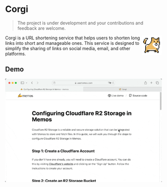 # Corgi

> The project is under development and your contributions and feedback are welcome.

<img align="right" src="./resources/corgi-logo.png" height="64px" alt="corgi logo">

Corgi is a URL shortening service that helps users to shorten long links into short and manageable ones. This service is designed to simplify the sharing of links on social media, email, and other platforms.

## Demo

![demo](./resources/demo.gif)
